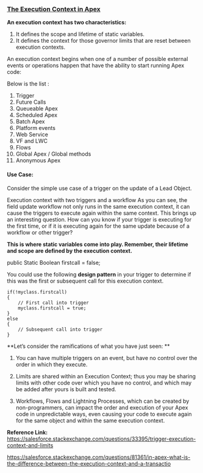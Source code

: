 ### <u>The Execution Context in Apex</u>

**An execution context has two characteristics:**

1. It defines the scope and lifetime of static variables.
2. It defines the context for those governor limits that are reset between execution contexts.


An execution context begins when one of a number of possible external events or operations happen that have the ability to start running Apex code:

Below is the list :
1. Trigger
2. Future Calls
3. Queueable Apex
4. Scheduled Apex
5. Batch Apex
6. Platform events
7. Web Service
8. VF and LWC
9. Flows
10. Global Apex / Global methods
11. Anonymous Apex


#### Use Case:

Consider the simple use case of a trigger on the update of a Lead Object.

Execution context with two triggers and a workflow As you can see, the field update workflow not only runs in the same execution context, it can cause the triggers to execute again within the same context. This brings up an interesting question. How can you know if your trigger is executing for the first time, or if it is executing again for the same update because of a workflow or other trigger?
 
**This is where static variables come into play. Remember, their lifetime and scope are defined by the execution context.**

public Static Boolean firstcall = false;


You could use the following **design pattern** in your trigger to determine if this was the first or subsequent call for this execution context.

```
if(!myclass.firstcall)
{
    // First call into trigger
    myclass.firstcall = true;
}
else
{
    // Subsequent call into trigger
} 

```

**Let’s consider the ramifications of what you have just seen: **

1. You can have multiple triggers on an event, but have no control over the order in which they execute.

2. Limits are shared within an Execution Context; thus you may be sharing limits with other code over which you have no control, and which may be added after yours is built and tested. 

3. Workflows, Flows and Lightning Processes, which can be created by non-programmers, can impact the order and execution of your Apex code in unpredictable ways, even causing your code to execute again for the same object and within the same execution context.


**Reference Link:** <br/>
https://salesforce.stackexchange.com/questions/33395/trigger-execution-context-and-limits

https://salesforce.stackexchange.com/questions/81361/in-apex-what-is-the-difference-between-the-execution-context-and-a-transactio


